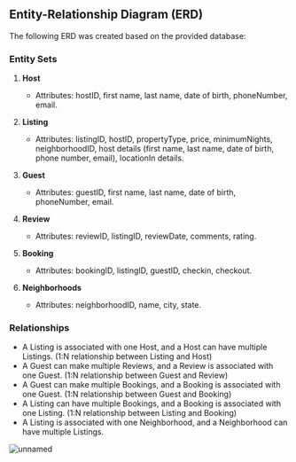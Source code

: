 ## Entity-Relationship Diagram (ERD)

The following ERD was created based on the provided database:

### Entity Sets

1. **Host**
   - Attributes: hostID, first name, last name, date of birth, phoneNumber, email.

2. **Listing**
   - Attributes: listingID, hostID, propertyType, price, minimumNights, neighborhoodID, host details (first name, last name, date of birth, phone number, email), locationIn details.

3. **Guest**
   - Attributes: guestID, first name, last name, date of birth, phoneNumber, email.

4. **Review**
   - Attributes: reviewID, listingID, reviewDate, comments, rating.

5. **Booking**
   - Attributes: bookingID, listingID, guestID, checkin, checkout.

6. **Neighborhoods**
   - Attributes: neighborhoodID, name, city, state.

### Relationships

- A Listing is associated with one Host, and a Host can have multiple Listings. (1:N relationship between Listing and Host)
- A Guest can make multiple Reviews, and a Review is associated with one Guest. (1:N relationship between Guest and Review)
- A Guest can make multiple Bookings, and a Booking is associated with one Guest. (1:N relationship between Guest and Booking)
- A Listing can have multiple Bookings, and a Booking is associated with one Listing. (1:N relationship between Listing and Booking)
- A Listing is associated with one Neighborhood, and a Neighborhood can have multiple Listings.

![unnamed](https://github.com/iamdavidxu/Airbnb-Data-Modeling/assets/161985636/af38de6b-0b14-45a7-a070-9b94366e3db8)
